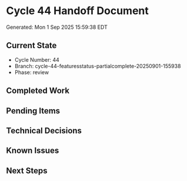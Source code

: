 # Cycle 44 Handoff Document

Generated: Mon  1 Sep 2025 15:59:38 EDT

## Current State
- Cycle Number: 44
- Branch: cycle-44-featuresstatus-partialcomplete-20250901-155938
- Phase: review

## Completed Work
<!-- Updated by each agent as they complete their phase -->

## Pending Items
<!-- Items that need attention in the next phase or cycle -->

## Technical Decisions
<!-- Important technical decisions made during this cycle -->

## Known Issues
<!-- Issues discovered but not yet resolved -->

## Next Steps
<!-- Clear action items for the next agent/cycle -->

